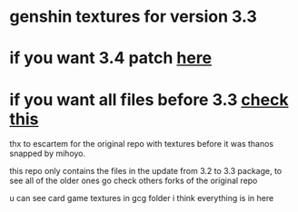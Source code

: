 # genshin textures for version 3.3

# if you want 3.4 patch [here](https://github.com/umaichanuwu/Genshin3.4)

# if you want all files before 3.3 [check this](https://github.com/TGSRedStone/GenshinTextures)

thx to escartem for the original repo with textures before it was thanos snapped by mihoyo.

this repo only contains the files in the update from 3.2 to 3.3 package, to see all of the older ones go check others forks of the original repo

u can see card game textures in gcg folder i think everything is in here
